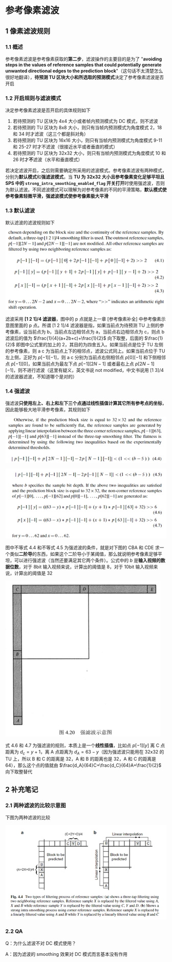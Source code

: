 # 参考像素滤波

## 1 像素滤波规则

### 1.1 概述

参考像素滤波是参考像素获取的**第二步**，滤波操作的主要目的是为了 "**avoiding steps in the values of reference samples that could potentially generate unwanted directional edges to the prediction block**"（这句话不太清楚怎么很好地翻译），**待预测 TU 区块大小和所选取的预测模式**决定了参考像素滤波是否开启

### 1.2 开启规则与滤波模式

决定参考像素滤波是否开启的具体规则如下

1. 若待预测的 TU 区块为 4x4 大小或者帧内预测模式为 DC 模式，则不滤波
2. 若待预测的 TU 区块为 8x8 大小，则只有当帧内预测模式为角度模式 2，18 和 34 时才滤波（这三个都是斜对角）
3. 若待预测的 TU 区块为 16x16 大小，则只有当帧内预测模式为角度模式 9-11 和 25-27 时才不滤波（很接近水平或者垂直的模式）
4. 若待预测的 TU 区块为 32x32 大小，则只有当帧内预测模式为角度模式 10 和 26 时才**不**滤波（水平和垂直模式）

若决定滤波开启，之后则需要确定所采用的滤波模式。参考像素滤波有两种模式，分别为**默认模式**和**强滤波模式**，当 **TU 为 32x32 大小且参考像素变化足够平坦且 SPS 中的 `strong_intra_smoothing_enabled_flag` 开关打开**时使用强滤波，否则为默认滤波。不同滤波模式可以理解为对参考像素的不同的平滑策略，**默认模式使参考像素轻微平滑，强滤波模式使参考像素极大平滑**

### 1.3 默认滤波

默认滤波的滤波规则如下

![参考像素滤波_2636](markdown_images/%E5%8F%82%E8%80%83%E5%83%8F%E7%B4%A0%E6%BB%A4%E6%B3%A2_2636.png)

滤波采用 **[1 2 1]/4 滤波器**，图中的 p 点就是上一章 [参考像素补全] 中参考像素示意图里面的 p 点。所谓 [1 2 1]/4 滤波器是指，如果当前点为待预测 TU 上侧的参考像素，设当前点为 b，当前点左边相邻点为 a，当前点右边相邻点为 c，则点 b 滤波后的值为 $\frac{1}{4}(a+2b+c)+\frac{1}{2}$ 向下取整，后面的 $\frac{1}{2}$ 即图中公式里的加上的 2，其目的为四舍五入。如果当前点是位于 TU 左侧的参考像素，则 a c 为当前点上下的相邻点，滤波公式同上。如果当前点位于 TU 左上侧，正好为 $p[-1][-1]$，则 a c 分别为当前点右侧相邻点 $p[0][-1]$ 和下侧相邻点 $p[-1][0]$，如果当前点为最左下点 $p[-1][2N-1]$ 或者最右上点 $p[2N-1][-1]$，则不进行滤波（这里有疑义，英文书说 not modified，中文书说用 [1 3]/4 的滤波器滤波，不知道哪个是对的）

### 1.4 强滤波

强滤波**只使用左上、右上和左下三个点通过线性插值计算其它所有参考点的坐标**，因此能够极大地平滑参考像素，其规则如下

![参考像素滤波_4156](markdown_images/%E5%8F%82%E8%80%83%E5%83%8F%E7%B4%A0%E6%BB%A4%E6%B3%A2_4156.png)

![参考像素滤波_6544](markdown_images/%E5%8F%82%E8%80%83%E5%83%8F%E7%B4%A0%E6%BB%A4%E6%B3%A2_6544.png)

图中不等式 4.4 和不等式 4.5 为强滤波的条件，就是对下图的 CBA 和 CDE 求一个类似**二阶导**的东西，如果这个二阶导小于某阈值，那么就说明参考像素足够平坦，可以进行强滤波（当然还要满足其它两个条件）。公式中的 $b$  是**输入视频的数据位数**，对于 8bit 输入视频来说，计算出的阈值是 8，对于 10bit 输入视频来说，计算出的阈值是 32

![参考像素滤波_3045](markdown_images/%E5%8F%82%E8%80%83%E5%83%8F%E7%B4%A0%E6%BB%A4%E6%B3%A2_3045.png)

式 4.6 和 4.7 为强滤波的规则，本质上是一个**线性插值**，比如点 $p[-1][y]$ 离 C 点距离为 $d_c=y+1$，离 A 点距离为 $d_A=63-y$（因为强滤波只能用在 32x32 的 TU 上，所以 B 和 C 的距离是 32，A 和 B 的距离也是 32，A 和 C 的距离是 64），那么这个点的值就由 $\frac{d_A}{64}C+\frac{d_C}{64}A+\frac{1}{2}$ 向下取整替代

## 2 补充笔记

### 2.1 两种滤波的比较示意图

下图为两种滤波的比较

![参考像素滤波_667](markdown_images/%E5%8F%82%E8%80%83%E5%83%8F%E7%B4%A0%E6%BB%A4%E6%B3%A2_667.png)

### 2.2 QA

Q：为什么滤波不对 DC 模式使用？

A：因为滤波的 smoothing 效果对 DC 模式而言基本没有作用